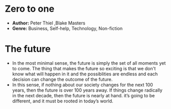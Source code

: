 # Zero to one
- **Author:** Peter Thiel ,Blake Masters
- **Genre:** Business, Self-help, Technology, Non-fiction

# The future
- In the most minimal sense, the future is simply the set of all moments yet to come. The thing that makes the future so exciting is that we don't know what will happen in it and the possiblities are endless and each decision can change the outcome of the future.
- In this sense, if nothing about our society changes for the next 100 years, then the future is over 100 years away. If things change radically in the next decade, then the future is nearly at hand. it’s going to be different, and it must be rooted in today’s world.
